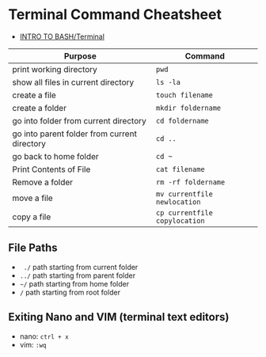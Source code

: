 # Terminal Command Cheatsheet

- [INTRO TO BASH/Terminal](https://www.youtube.com/watch?v=snOP94q34V4&list=PLY6oTPmKnKbYjGEm9nLowExbgkI-epIgg&index=6&t=1083s)

| Purpose | Command |
|---------|---------|
| print working directory | `pwd` |
| show all files in current directory | `ls -la` |
| create a file | `touch filename` |
| create a folder | `mkdir foldername`|
| go into folder from current directory | `cd foldername` |
| go into parent folder from current directory | `cd ..` |
| go back to home folder | `cd ~` |
| Print Contents of File | `cat filename` |
| Remove a folder | `rm -rf foldername` |
| move a file | `mv currentfile newlocation`  |
| copy a file | `cp currentfile copylocation` |

## File Paths

- ` ./` path starting from current folder
- `../` path starting from parent folder
- `~/` path starting from home folder
- `/` path starting from root folder

## Exiting Nano and VIM (terminal text editors)
- nano: `ctrl + x`
- vim: `:wq`